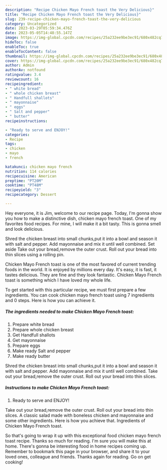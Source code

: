 ```yaml
---
description: "Recipe Chicken Mayo French toast the Very Delicious}"
title: "Recipe Chicken Mayo French toast the Very Delicious}"
slug: 239-recipe-chicken-mayo-french-toast-the-very-delicious
category: Uncategorized
date: 2023-03-29T05:59:34.476Z
date: 2023-05-05T14:48:55.147Z
image: https://img-global.cpcdn.com/recipes/25a232ee9be3ec91/680x482cq70/chicken-mayo-french-toast-recipe-main-photo.jpg
hideToc: false
enableToc: true
enableTocContent: false
thumbnail: https://img-global.cpcdn.com/recipes/25a232ee9be3ec91/680x482cq70/chicken-mayo-french-toast-recipe-main-photo.jpg
cover: https://img-global.cpcdn.com/recipes/25a232ee9be3ec91/680x482cq70/chicken-mayo-french-toast-recipe-main-photo.jpg
author: Admin
authorAv: notfound
ratingvalue: 3.4
reviewcount: 16
recipeingredient:
- " white bread"
- " whole chicken breast"
- " Handfull shallots"
- " mayonnaise"
- " eggs"
- " Salt and pepper"
- " butter"
recipeinstructions:

- "Ready to serve and ENJOY!"
categories:
- Recipe
tags:
- chicken
- mayo
- french

katakunci: chicken mayo french 
nutrition: 114 calories
recipecuisine: American
preptime: "PT20M"
cooktime: "PT48M"
recipeyield: "3"
recipecategory: Dessert

---
```



Hey everyone, it is Jim, welcome to our recipe page. Today, I'm gonna show you how to make a distinctive dish, chicken mayo french toast. One of my favorites food recipes. For mine, I will make it a bit tasty. This is gonna smell and look delicious.

Shred the chicken breast into small chunks,put it into a bowl and season it with salt and pepper. Add mayonnaise and mix it until well combined. Set aside Take out your bread,remove the outer crust. Roll out your bread into thin slices using a rolling pin.

Chicken Mayo French toast is one of the most favored of current trending foods in the world. It is enjoyed by millions every day. It's easy, it is fast, it tastes delicious. They are fine and they look fantastic. Chicken Mayo French toast is something which I have loved my whole life.


To get started with this particular recipe, we must first prepare a few ingredients. You can cook chicken mayo french toast using 7 ingredients and 0 steps. Here is how you can achieve it.

<!--inarticleads1-->

##### The ingredients needed to make Chicken Mayo French toast:

1. Prepare  white bread
1. Prepare  whole chicken breast
1. Get  Handfull shallots
1. Get  mayonnaise
1. Prepare  eggs
1. Make ready  Salt and pepper
1. Make ready  butter


Shred the chicken breast into small chunks,put it into a bowl and season it with salt and pepper. Add mayonnaise and mix it until well combined. Take out your bread,remove the outer crust. Roll out your bread into thin slices. 

<!--inarticleads2-->

##### Instructions to make Chicken Mayo French toast:


1. Ready to serve and ENJOY!

Take out your bread,remove the outer crust. Roll out your bread into thin slices. A classic salad made with boneless chicken and mayonnaise and some other ingredients. Here is how you achieve that. Ingredients of Chicken Mayo French toast. 

So that's going to wrap it up with this exceptional food chicken mayo french toast recipe. Thanks so much for reading. I'm sure you will make this at home. There's gonna be interesting food in home recipes coming up. Remember to bookmark this page in your browser, and share it to your loved ones, colleague and friends. Thanks again for reading. Go on get cooking!

